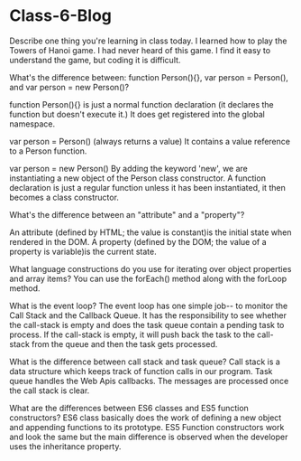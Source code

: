 # Class-6-Blog
Describe one thing you're learning in class today.
  I learned how to play the Towers of Hanoi game. I had never heard of this game. I find it easy to understand the game, but coding it is difficult.

What's the difference between: function Person(){}, var person = Person(), and var person = new Person()?

  function Person(){} <Function declaration> is just a normal function declaration (it declares the function but doesn't execute it.) It does get             registered into the global namespace.
  
  var person = Person() <Function Expression> (always returns a value) It contains a value reference to a Person function.
  
  var person = new Person()<Function Constructor> By adding the keyword 'new', we are instantiating a new object of the Person class constructor. A            function declaration is just a regular function unless it has been instantiated, it then becomes a class constructor.

What's the difference between an "attribute" and a "property"?
  
  An attribute (defined by HTML; the value is constant)is the initial state when rendered in the DOM. A property (defined by the DOM; the value of a property is variable)is the current state. 


What language constructions do you use for iterating over object properties and array items?
    You can use the forEach() method along with the forLoop method.

What is the event loop?
      The event loop has one simple job-- to monitor the Call Stack and the Callback Queue. It has the responsibility to see whether the call-stack is empty and does the task queue contain a pending task to process. If the call-stack is empty, it will push back the task to the call-stack from the queue and then the task gets processed. 


What is the difference between call stack and task queue?
      Call stack is a data structure which keeps track of function calls in our program.
      Task queue handles the Web Apis callbacks. The messages are processed once the call stack is clear.


What are the differences between ES6 classes and ES5 function constructors?
    ES6 class basically does the work of defining a new object and appending functions to its prototype.
    ES5 Function constructors work and look the same but the main difference is observed when the developer uses the inheritance property.

